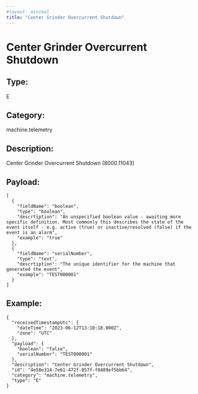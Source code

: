 ```yaml
---
#layout: minimal
title: "Center Grinder Overcurrent Shutdown"
---
```


# Center Grinder Overcurrent Shutdown

## Type:

E

## Category:

machine.telemetry

## Description: 

Center Grinder Overcurrent Shutdown (8000.11043)

## Payload:

```
[
  {
    "fieldName": "boolean",
    "type": "boolean",
    "descrtiption": "An unspecified boolean value - awaiting more specific definition. Most commonly this describes the state of the event itself - e.g. active (true) or inactive/resolved (false) if the event is an alarm",
    "example": "true"
  },
  {
    "fieldName": "serialNumber",
    "type": "text",
    "descrtiption": "The unique identifier for the machine that generated the event",
    "example": "TEST000001"
  }
]
```

## Example:

```
{
  "receivedTimestampUtc": {
    "dateTime": "2023-06-12T13:10:18.000Z",
    "zone": "UTC"
  },
  "payload": {
    "boolean": "false",
    "serialNumber": "TEST000001"
  },
  "description": "Center Grinder Overcurrent Shutdown",
  "id": "4e58e314-7e61-472f-857f-f8489ef5bb64",
  "category": "machine.telemetry",
  "type": "E"
}
```

